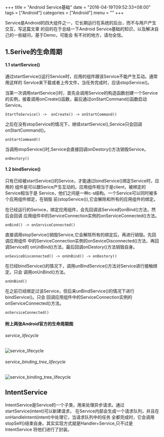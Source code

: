 +++
title = "Android Service基础"
date = "2016-04-19T09:52:33+08:00"
tags = ["Android"]
categories = ["Android"]
menu = ""
+++

Service是Android的四大组件之一，它长期运行在系统的后台，而不与用户产生交互，写这篇文章
的目的在于总结一下Android Service基础的知识，以及解决自己的一些疑问，基于Demo，可能会
有不对的地方，请勿全信。

<!--more-->

## 1.Serive的生命周期
#### 1.1 startService()
通过startService()运行Service时，应用的组件跟该Service不能产生互动。通常用这样的
Service来下载或者上传文件，当任务完成时，应该stopService()。

当第一次调用startService()时，首先会调用Service的构造函数创建一个Service
的实例，接着调用onCreate()函数，最后通过onStartCommand()函数启动Service。

    StartToService() ->  onCreate() -> onStartCommand()

之后在没有stopService的情况下，继续startService(),Service只会回调
onStartCommand()。

    onStartCommand()

当调用stopService()时,Service会直接回调onDestory()方法销毁Service。

    onDestory()

#### 1.2 bindService()
只有已经被startService()的Service，才能通过bindService()绑定Service时，应用的
组件是可以跟Serice产生互动的。应用组件相当于是client，被绑定的Service相当于是
Service，他们之间是一种c-s结构。一个Service可以同时被多个应用组件绑定，在销毁
前(stopService()),它会解除和所有的应用组件的绑定。

在已经运行的Serivce，绑定应用组件，会先回调该Service的onBind()方法，然后会回调
应用组件中的ServiceConnection实例的onServiceConnected()方法。

    onBind() -> onServiceConnected()

直接调用stopService()销毁Service,它会解除所有的绑定后，再进行销毁。先回调应用组件
中的ServiceConnection实例的onSeviceDisconnected()方法，再回调Service的
onUnBind()方法，最后回调onDestory()方法销毁自身。

    onSeviceDisconnected() -> onUnBind() -> onDestory()

在已经bindService()的情况下，调用unBindService()方法对Service进行接触绑定。只会
调用onUnBind()方法。

    onUnBind()

在之前已经绑定过该Service，但后来unBindService()的情况下进行bindService()。只会
回调应用组件中的ServiceConnection实例的onServiceConnected()方法。

    onServiceConnected()

#### 附上两张Android官方的生命周期图

###### service_lifecycle

![service_lifecycle](http://7xrnow.com1.z0.glb.clouddn.com/blog_service_lifecycle.png "service_lifecycle")

###### service_binding_tree_lifecycle

![service_binding_tree_lifecycle](http://7xrnow.com1.z0.glb.clouddn.com/blog_service_binding_tree_lifecycle.png "service_binding_tree_lifecycle")


## IntentService

IntentService是Service的一个子类，用来处理异步请求。通过startService(intent)可以新建请求，
在Service内部会生成一个请求队列，并且在onHandleIntent(intent)中处理它，当请求队列中的任务
全都完成时，它会调用stopSelf()结束自身。其实实现方式就是Handler+Service,只不过是IntentService
将他们进行了封装。
